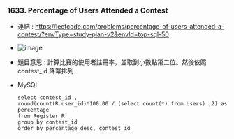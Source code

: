 ### 1633. Percentage of Users Attended a Contest
* 連結 : https://leetcode.com/problems/percentage-of-users-attended-a-contest/?envType=study-plan-v2&envId=top-sql-50
* ![image](https://github.com/Ricky7737/LeetCodeSQLPractise/assets/58324475/056a29c5-f03b-4cc7-8ec4-34a62568f444)

* 題目意思 : 計算比賽的使用者註冊率，並取到小數點第二位。然後依照 contest_id 降冪排列
* MySQL
  ```
  select contest_id , 
  round(count(R.user_id)*100.00 / (select count(*) from Users) ,2) as percentage
  from Register R
  group by contest_id
  order by percentage desc, contest_id
  ```







